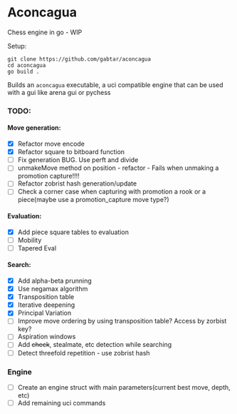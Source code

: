 # Aconcagua

Chess engine in go - WIP

Setup:
```
git clone https://github.com/gabtar/aconcagua
cd aconcagua
go build .
```

Builds an `aconcagua` executable, a uci compatible engine that can be used with a gui like arena gui or pychess 


### TODO:

#### Move generation:
- [x] Refactor move encode
- [x] Refactor square to bitboard function
- [ ] Fix generation BUG. Use perft and divide
- [ ] unmakeMove method on position - refactor - Fails when unmaking a promotion capture!!!!
- [ ] Refactor zobrist hash generation/update
- [ ] Check a corner case when capturing with promotion a rook or a piece(maybe use a promotion_capture move type?)

#### Evaluation:
- [x] Add piece square tables to evaluation
- [ ] Mobility
- [ ] Tapered Eval

#### Search:
- [x] Add alpha-beta prunning
- [x] Use negamax algorithm
- [x] Transposition table
- [x] Iterative deepening
- [x] Principal Variation
- [ ] Improve move ordering by using transposition table? Access by zorbist key?
- [ ] Aspiration windows
- [ ] Add ~~check~~, stealmate, etc detection while searching
- [ ] Detect threefold repetition - use zobrist hash

### Engine
- [ ] Create an engine struct with main parameters(current best move, depth, etc)
- [ ] Add remaining uci commands
